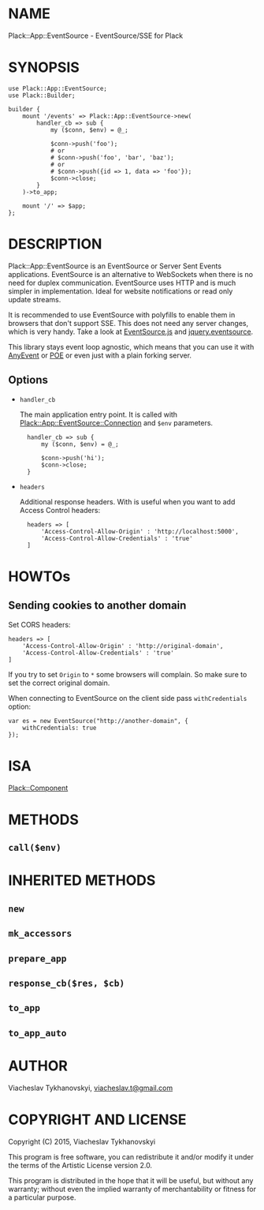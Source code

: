 # NAME

Plack::App::EventSource - EventSource/SSE for Plack

# SYNOPSIS

    use Plack::App::EventSource;
    use Plack::Builder;

    builder {
        mount '/events' => Plack::App::EventSource->new(
            handler_cb => sub {
                my ($conn, $env) = @_;

                $conn->push('foo');
                # or
                # $conn->push('foo', 'bar', 'baz');
                # or
                # $conn->push({id => 1, data => 'foo'});
                $conn->close;
            }
        )->to_app;

        mount '/' => $app;
    };

# DESCRIPTION

Plack::App::EventSource is an EventSource or Server Sent Events applications.
EventSource is an alternative to WebSockets when there is no need for duplex
communication. EventSource uses HTTP and is much simpler in implementation.
Ideal for website notifications or read only update streams.

It is recommended to use EventSource with polyfills to enable them in browsers
that don't support SSE. This does not need any server changes, which is very
handy. Take a look at
[EventSource.js](https://github.com/remy/polyfills/blob/master/EventSource.js)
and [jquery.eventsource](https://github.com/rwaldron/jquery.eventsource).

This library stays event loop agnostic, which means that you can use it with
[AnyEvent](https://metacpan.org/pod/AnyEvent) or [POE](https://metacpan.org/pod/POE) or even just with a plain forking server.

## Options

- `handler_cb`

    The main application entry point. It is called with
    [Plack::App::EventSource::Connection](https://metacpan.org/pod/Plack::App::EventSource::Connection) and `$env` parameters.

        handler_cb => sub {
            my ($conn, $env) = @_;

            $conn->push('hi');
            $conn->close;
        }

- `headers`

    Additional response headers. With is useful when you want to add Access Control
    headers:

        headers => [
            'Access-Control-Allow-Origin' : 'http://localhost:5000',
            'Access-Control-Allow-Credentials' : 'true'
        ]

# HOWTOs

## Sending cookies to another domain

Set CORS headers:

    headers => [
        'Access-Control-Allow-Origin' : 'http://original-domain',
        'Access-Control-Allow-Credentials' : 'true'
    ]

If you try to set `Origin` to `*` some browsers will complain. So make sure to
set the correct original domain.

When connecting to EventSource on the client side pass `withCredentials`
option:

    var es = new EventSource("http://another-domain", {
        withCredentials: true
    });

# ISA

[Plack::Component](https://metacpan.org/pod/Plack::Component)

# METHODS

## `call($env)`

# INHERITED METHODS

## `new`

## `mk_accessors`

## `prepare_app`

## `response_cb($res, $cb)`

## `to_app`

## `to_app_auto`

# AUTHOR

Viacheslav Tykhanovskyi, <viacheslav.t@gmail.com>

# COPYRIGHT AND LICENSE

Copyright (C) 2015, Viacheslav Tykhanovskyi

This program is free software, you can redistribute it and/or modify it under
the terms of the Artistic License version 2.0.

This program is distributed in the hope that it will be useful, but without any
warranty; without even the implied warranty of merchantability or fitness for
a particular purpose.

